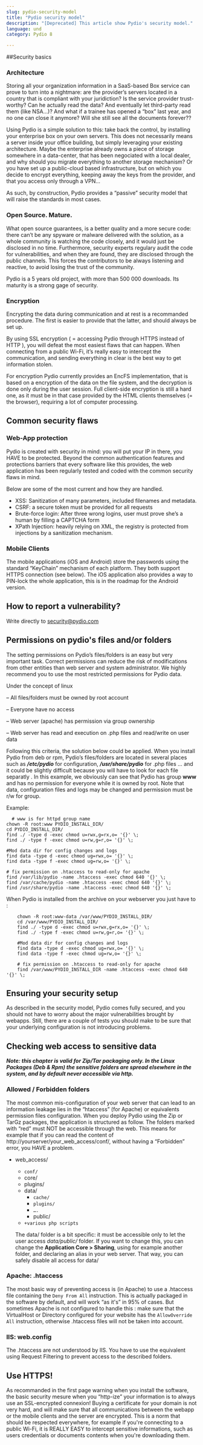 ```yaml
---
slug: pydio-security-model
title: "Pydio security model"
description: "[Deprecated] This article show Pydio's security model."
language: und
category: Pydio 8

---
```


##Security basics
### Architecture
Storing all your organization information in a SaaS-based Box service can prove to turn into a nightmare: are the provider’s servers located in a country that is compliant with your juridiction? Is the service provider trust-worthy? Can he actually read the data? And eventually let third-party read them (like NSA…)? And what if a trainee has opened a “box” last year, and no one can close it anymore? Will she still see all the documents forever??

Using Pydio is a simple solution to this: take back the control, by installing your enterprise box on your own servers. This does not necessarily means a server inside your office building, but simply leveraging your existing architecture. Maybe the enterprise already owns a piece of storage somewhere in a data-center, that has been negociated with a local dealer, and why should you migrate everything to another storage mechanism? Or you have set up a public-cloud based infrastructure, but on which you decide to encrypt everything, keeping away the keys from the provider, and that you access only through a VPN…

As such, by construction, Pydio provides a “passive” security model that will raise the standards in most cases.

### Open Source. Mature.
What open source guarantees, is a better quality and a more secure code: there can’t be any spyware or malware delivered with the solution, as a whole community is watching the code closely, and it would just be disclosed in no time. Furthermore, security experts regulary audit the code for vulnerabilities, and when they are found, they are disclosed through the public channels. This forces the contributors to be always listening and reactive, to avoid losing the trust of the community.

Pydio is a 5 years old project, with more than 500 000 downloads. Its maturity is a strong gage of security.

### Encryption
Encrypting the data during communication and at rest is a recommanded procedure. The first is easier to provide that the latter, and should always be set up.

By using SSL encryption ( = accessing Pydio through HTTPS instead of HTTP ), you will defeat the most easiest flaws that can happen. When connecting from a public Wi-Fi, it’s really easy to intercept the communication, and sending everything in clear is the best way to get information stolen.

For encryption Pydio currently provides an EncFS implementation, that is based on a encryption of the data on the file system, and the decryption is done only during the user session. Full client-side encryption is still a hard one, as it must be in that case provided by the HTML clients themselves (= the browser), requiring a lot of computer processing.

## Common security flaws
### Web-App protection
Pydio is created with security in mind: you will put your IP in there, you HAVE to be protected. Beyond the common authentication features and protections barriers that every software like this provides, the web application has been regularly tested and coded with the common security flaws in mind.

Below are some of the most current and how they are handled.

+ XSS: Sanitization of many parameters, included filenames and metadata.
+ CSRF: a secure token must be provided for all requests
+ Brute-force login: After three wrong logins, user must prove she’s a human by filling a CAPTCHA form
+ XPath Injection: heavily relying on XML, the registry is protected from injections by a sanitization mechanism.

### Mobile Clients
The mobile applications (iOS and Android) store the passwords using the standard “KeyChain” mechanism of each platform. They both support HTTPS connection (see below). The iOS application also provides a way to PIN-lock the whole application, this is in the roadmap for the Android version.

## How to report a vulnerability?
Write directly to security@pydio.com

## Permissions on pydio's files and/or folders
The setting permissions on Pydio’s files/folders is an easy but very important task. Correct permissions can reduce the risk of modifications from other entities than web server and system administrator. We highly recommend you to use the most restricted permissions for Pydio data.

Under the concept of linux

– All files/folders must be owned by root account

– Everyone have no access

– Web server (apache) has permission via group ownership

– Web server has read and execution on .php files and read/write on user data

Following this criteria, the solution below could be applied. When you install Pydio from deb or rpm, Pydio’s files/folders are located in several places such as ***/etc/pydio*** for configuration, ***/usr/share/pydio*** for .php files … and it could be slightly difficult because you will have to look for each file separatly . In this example, we obviously can see that Pydio has group **www** and has no permission for everyone while it is owned by root. Note that data, configuration files and logs may be changed and permission must be r/w for group.

Example:

      # www is for httpd group name
    chown -R root:www PYDIO_INSTALL_DIR/
    cd PYDIO_INSTALL_DIR/
    find ./ -type d -exec chmod u=rwx,g=rx,o= '{}' \;
    find ./ -type f -exec chmod u=rw,g=r,o= '{}' \;

    #Mod data dir for config changes and logs
    find data -type d -exec chmod ug=rwx,o= '{}' \;
    find data -type f -exec chmod ug=rw,o= '{}' \;

    # fix permission on .htaccess to read-only for apache
    find /var/lib/pydio -name .htaccess -exec chmod 640 '{}' \;
    find /var/cache/pydio -name .htaccess -exec chmod 640 '{}' \;
    find /usr/share/pydio -name .htaccess -exec chmod 640 '{}' \;
    
When Pydio is installed from the archive on your webserver you just have to :    

```
    chown -R root:www-data /var/www/PYDIO_INSTALL_DIR/
    cd /var/www/PYDIO_INSTALL_DIR/
    find ./ -type d -exec chmod u=rwx,g=rx,o= '{}' \;
    find ./ -type f -exec chmod u=rw,g=r,o= '{}' \;
    
    #Mod data dir for config changes and logs
    find data -type d -exec chmod ug=rwx,o= '{}' \;
    find data -type f -exec chmod ug=rw,o= '{}' \;
    
    # fix permission on .htaccess to read-only for apache
    find /var/www/PYDIO_INSTALL_DIR -name .htaccess -exec chmod 640 '{}' \;
```

## Ensuring your security setup
As described in the security model, Pydio comes fully secured, and you should not have to worry about the major vulnerabilities brought by webapps. Still, there are a couple of tests you should make to be sure that your underlying configuration is not introducing problems.

## Checking web access to sensitive data
**_Note: this chapter is valid for Zip/Tar packaging only. In the Linux Packages (Deb & Rpm) the sensitive folders are spread elsewhere in the system, and by default never accessible via http._**

### Allowed / Forbidden folders
The most common mis-configuration of your web server that can lead to an information leakage lies in the “htaccess” (for Apache) or equivalents permission files configuration. When you deploy Pydio using the Zip or TarGz packages, the application is structured as follow. The folders marked with “red” must NOT be accessible through the web. This means for example that if you can read the content of http://yourserver/your_web_access/conf/, without having a “Forbidden” error, you HAVE a problem.

+ web_access/
    - `conf/`
    - core/
    - plugins/ 
    - data/
        * `cache/`
        * `plugins/`
        * `….`
        * public/
    - `+various php scripts`

    The data/ folder is a bit specific: it must be accessible only to let the user access *data/public/* folder. If you want to change this, you can change the **Application Core > Sharing**, using for example another folder, and declaring an alias in your web server. That way, you can safely disable all access for data/

### Apache: .htaccess
The most basic way of preventing access is (in Apache) to use a .htaccess file containing the `Deny From All` instruction. This is actually packaged in the software by default, and will work “as it's” in 95% of cases. But sometimes Apache is not configured to handle this : make sure that the VirtualHost or Directory configured for your website has the `AllowOverride All` instruction, otherwise .htaccess files will not be taken into account.

### IIS: web.config
The .htaccess are not understood by IIS. You have to use the equivalent using Request Filtering to prevent access to the described folders.

## Use HTTPS!
As recommanded in the first page warning when you install the software, the basic security mesure when you “http-ize” your information is to always use an SSL-encrypted connexion! Buying a certificate for your domain is not very hard, and will make sure that all communications between the webapp or the mobile clients and the server are encrypted. This is a norm that should be respected everywhere, for example if you're connecting to a public Wi-Fi, it is REALLY EASY to intercept sensitive informations, such as users credentials or documents contents when you're downloading them.

